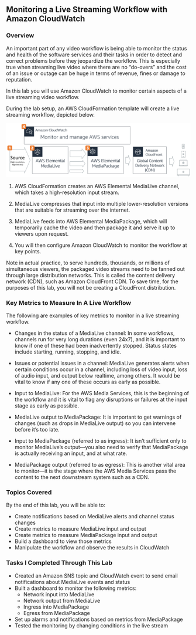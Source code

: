 ## Monitoring a Live Streaming Workflow with Amazon CloudWatch

### Overview
An important part of any video workflow is being able to monitor the status and health of the software services and their tasks in order to detect and correct problems before they jeopardize the workflow. This is especially true when streaming live video where there are no “do-overs” and the cost of an issue or outage can be huge in terms of revenue, fines or damage to reputation.

In this lab you will use Amazon CloudWatch to monitor certain aspects of a live streaming video workflow.

During the lab setup, an AWS CloudFormation template will create a live streaming workflow, depicted below.

![AWS Lambda Lab](/LAB001/Monitoring%20a%20Live%20Streaming%20Workflow%20with%20Amazon%20CloudWatch/aws_live_streaming_monitoring_lab.png)

1. AWS CloudFormation creates an AWS Elemental MediaLive channel, which takes a high-resolution input stream.

2. MediaLive compresses that input into multiple lower-resolution versions that are suitable for streaming over the internet.

3. MediaLive feeds into AWS Elemental MediaPackage, which will temporarily cache the video and then package it and serve it up to viewers upon request.

4. You will then configure Amazon CloudWatch to monitor the workflow at key points.

Note in actual practice, to serve hundreds, thousands, or millions of simultaneous viewers, the packaged video streams need to be fanned out through large distribution networks. This is called the content delivery network (CDN), such as Amazon CloudFront CDN. To save time, for the purposes of this lab, you will not be creating a CloudFront distribution.

### Key Metrics to Measure In A Live Workflow
The following are examples of key metrics to monitor in a live streaming workflow.

* Changes in the status of a MediaLive channel: In some workflows, channels run for very long durations (even 24x7), and it is important to know if one of these had been inadvertently stopped. Status states include starting, running, stopping, and idle.

* Issues or potential issues in a channel: MediaLive generates alerts when certain conditions occur in a channel, including loss of video input, loss of audio input, and output below realtime, among others. It would be vital to know if any one of these occurs as early as possible.

* Input to MediaLive: For the AWS Media Services, this is the beginning of the workflow and it is vital to flag any disruptions or failures at the input stage as early as possible.

* MediaLive output to MediaPackage: It is important to get warnings of changes (such as drops in MediaLive output) so you can intervene before it’s too late.

* Input to MediaPackage (referred to as ingress): It isn’t sufficient only to monitor MediaLive’s output—you also need to verify that MediaPackage is actually receiving an input, and at what rate.

* MediaPackage output (referred to as egress): This is another vital area to monitor—it is the stage where the AWS Media Services pass the content to the next downstream system such as a CDN.

### Topics Covered
By the end of this lab, you will be able to:

* Create notifications based on MediaLive alerts and channel status changes
* Create metrics to measure MediaLive input and output
* Create metrics to measure MediaPackage input and output
* Build a dashboard to view those metrics
* Manipulate the workflow and observe the results in CloudWatch

### Tasks I Completed Through This Lab
* Created an Amazon SNS topic and CloudWatch event to send email notifications about MediaLive events and status
* Built a dashboard to monitor the following metrics:
    * Network input into MediaLive
    * Network output from MediaLive
    * Ingress into MediaPackage
    * Egress from MediaPackage
* Set up alarms and notifications based on metrics from MediaPackage
* Tested the monitoring by changing conditions in the live stream